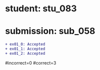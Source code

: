 # student: stu_083
# submission: sub_058

```diff
+ ex01_0: Accepted
+ ex01_1: Accepted
+ ex01_2: Accepted
```
#incorrect=0
#correct=3
